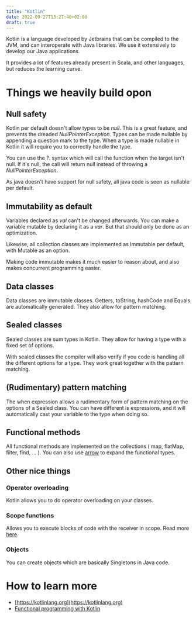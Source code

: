 ```yaml
---
title: "Kotlin"
date: 2022-09-27T13:27:40+02:00
draft: true
---
```


Kotlin is a language developed by Jetbrains that can be compiled to the JVM,  and can interoperate with Java libraries.
We use it extensively to develop our Java applications.

It provides a lot of features already present in Scala,  and other languages,  but reduces the learning curve.

# Things we heavily build opon
## Null safety

Kotlin per default doesn't allow types to be *null*.
This is a great feature,  and prevents the dreaded *NullPointerException*.
Types can be made nullable by appending a question mark to the type.
When a type is made nullable in Kotlin it will require you to correctly handle the type.

You can use the ?. syntax which will call the function when the target isn't null.
If it's null,  the call will return null instead of throwing a *NullPointerException*.

As java doesn't have support for null safety,  all java code is seen as nullable per default.

## Immutability as default

Variables declared as *val* can't be changed afterwards.
You can make a variable mutable by declaring it as a *var*.
But that should only be done as an optimization.

Likewise,  all collection classes are implemented as Immutable per default,  with Mutable as an option.

Making code immutable makes it much easier to reason about,  and also makes concurrent programming easier.

## Data classes

Data classes are immutable classes.
Getters,  toString,  hashCode and Equals are automatically generated.
They also allow for pattern matching.

## Sealed classes

Sealed classes are sum types in Kotlin.
They allow for having a type with a fixed set of options.

With sealed classes the compiler will also verify if you code is handling all the different options for a type.
They work great together with the pattern matching.

## (Rudimentary) pattern matching

The when expression allows a rudimentary form of pattern matching on the options of a Sealed class.
You can have different is expressions,  and it will automatically cast your variable to the type when doing so.

## Functional methods

All functional methods are implemented on the collections ( map,  flatMap,  filter,  find,  ... ).
You can also use [arrow](https://arrow-kt.io) to expand the functional types.

## Other nice things

### Operator overloading
Kotlin allows you to do operator overloading on your classes.

### Scope functions

Allows you to execute blocks of code with the receiver in scope.
Read more [here](https://kotlinlang.org/docs/scope-functions.html#function-selection).

### Objects
You can create objects which are basically Singletons in Java code.

# How to learn more

- [https://kotlinlang.org](https://kotlinlang.org)
- [Functional programming with Kotlin](https://www.youtube.com/watch?v=eNe5Nokrjdg)


